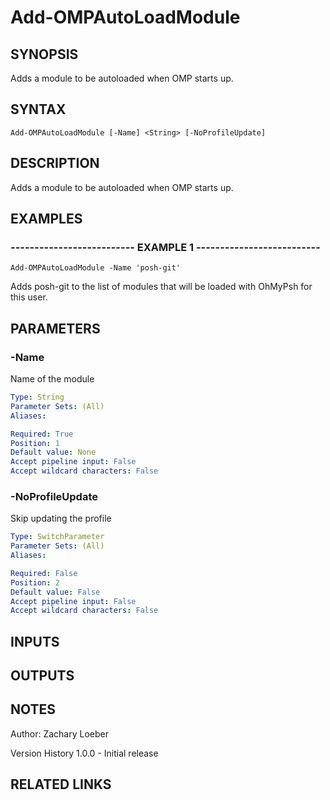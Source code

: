 ﻿---
external help file: OhMyPsh-help.xml
online version: 
schema: 2.0.0
---

# Add-OMPAutoLoadModule

## SYNOPSIS
Adds a module to be autoloaded when OMP starts up.

## SYNTAX

```
Add-OMPAutoLoadModule [-Name] <String> [-NoProfileUpdate]
```

## DESCRIPTION
Adds a module to be autoloaded when OMP starts up.

## EXAMPLES

### -------------------------- EXAMPLE 1 --------------------------
```
Add-OMPAutoLoadModule -Name 'posh-git'
```

Adds posh-git to the list of modules that will be loaded with OhMyPsh for this user.

## PARAMETERS

### -Name
Name of the module

```yaml
Type: String
Parameter Sets: (All)
Aliases: 

Required: True
Position: 1
Default value: None
Accept pipeline input: False
Accept wildcard characters: False
```

### -NoProfileUpdate
Skip updating the profile

```yaml
Type: SwitchParameter
Parameter Sets: (All)
Aliases: 

Required: False
Position: 2
Default value: False
Accept pipeline input: False
Accept wildcard characters: False
```

## INPUTS

## OUTPUTS

## NOTES
Author: Zachary Loeber



Version History
1.0.0 - Initial release

## RELATED LINKS

